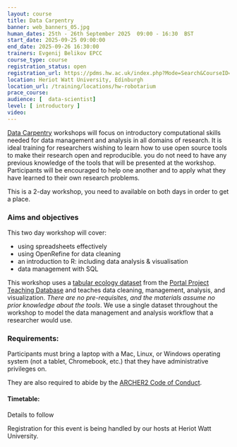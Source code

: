 ```yaml
---
layout: course
title: Data Carpentry
banner: web_banners_05.jpg 
human_dates: 25th - 26th September 2025  09:00 - 16:30  BST
start_date: 2025-09-25 09:00:00
end_date: 2025-09-26 16:30:00
trainers: Evgenij Belikov EPCC
course_type: course
registration_status: open
registration_url: https://pdms.hw.ac.uk/index.php?Mode=Search&CourseID=4574
location: Heriot Watt University, Edinburgh 
location_url: /training/locations/hw-robotarium
prace_course: 
audience: [  data-scientist]
level: [ introductory ]
video: 
---
```



[Data Carpentry](https://datacarpentry.org/)  workshops will focus on introductory computational skills needed for data management and analysis in all domains of research. It is ideal training for researchers wishing to learn how to use open source tools to make their research open and reproducible. you do not need to have any previous knowledge of the tools that will be presented at the workshop. Participants will be encouraged to help one another and to apply what they have learned to their own research problems.

This is a 2-day workshop, you need to available on both days in order to get a place.

### Aims and objectives

This two day workshop will cover:

-    using spreadsheets effectively
-    using OpenRefine for data cleaning
-    an introduction to R: including data analysis & visualisation
-    data management with SQL


This workshop uses a [tabular ecology dataset](https://datacarpentry.org/ecology-workshop/data/index.html) from the [Portal Project Teaching Database](https://figshare.com/articles/Portal_Project_Teaching_Database/1314459) and teaches data cleaning, management, analysis, and visualization. *There are no pre-requisites, and the materials assume no prior knowledge about the tools*. We use a single dataset throughout the workshop to model the data management and analysis workflow that a researcher would use.


### Requirements:

Participants must bring a laptop with a Mac, Linux, or Windows operating system (not a tablet, Chromebook, etc.) that they have administrative privileges on.

They are also required to abide by the [ARCHER2  Code of Conduct](../../../about/policies/code-of-conduct.html). 


#### Timetable:

Details to follow

<!--
[Schedule](https://epcced.github.io/2023-06-06-hwu/#schedule)
-->

<section id="service">


<!--

<h2><a name="materials">Course materials</a></h2>



    <div class="row ">	

 		
      <div class="col-xs-6 col-sm-4">
        <a class="ar2_linkbox ar2_linkbox-green" 
          href=" https://epcced.github.io/2023-06-06-hwu/  ">
          <strong>Course materials</strong>         
        </a>
      </div>


  
      <div class="col-xs-6 col-sm-4">
        <a class="ar2_linkbox ar2_linkbox-teal" 
          href="https://pad.archer2.ac.uk/p/250925-data-carpentry">
          <strong>Course Chat</strong>       
        </a>
      </div>
		

 	</div>
		
		
-->					




<!--

<h2><a name="feedback">Feedback</a></h2>


    <div class="row ">	

      <div class="col-xs-6 col-sm-4">
        <a class="ar2_linkbox ar2_linkbox-teal" 

           href="../../feedback/?course=250925-data-carpentry" 

		>
          <strong>Feedback</strong><br/>
          Please let us know what was great about this course and anything we can improve
        </a>
      </div>
    </div>
		
	
-->
 
</section>


Registration for this event is being handled by our hosts at Heriot Watt University.
